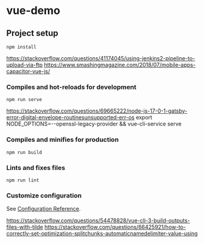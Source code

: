 # vue-demo

## Project setup
```
npm install
```
https://stackoverflow.com/questions/41174045/using-jenkins2-pipeline-to-upload-via-ftp
https://www.smashingmagazine.com/2018/07/mobile-apps-capacitor-vue-js/
### Compiles and hot-reloads for development
```
npm run serve
```
https://stackoverflow.com/questions/69665222/node-js-17-0-1-gatsby-error-digital-envelope-routinesunsupported-err-os
export NODE_OPTIONS=--openssl-legacy-provider && vue-cli-service serve

### Compiles and minifies for production
```
npm run build
```

### Lints and fixes files
```
npm run lint
```

### Customize configuration
See [Configuration Reference](https://cli.vuejs.org/config/).



https://stackoverflow.com/questions/54478828/vue-cli-3-build-outputs-files-with-tilde
https://stackoverflow.com/questions/66425921/how-to-correctly-set-optimization-splitchunks-automaticnamedelimiter-value-using